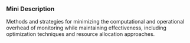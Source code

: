 ### Mini Description

Methods and strategies for minimizing the computational and operational overhead of monitoring while maintaining effectiveness, including optimization techniques and resource allocation approaches.
